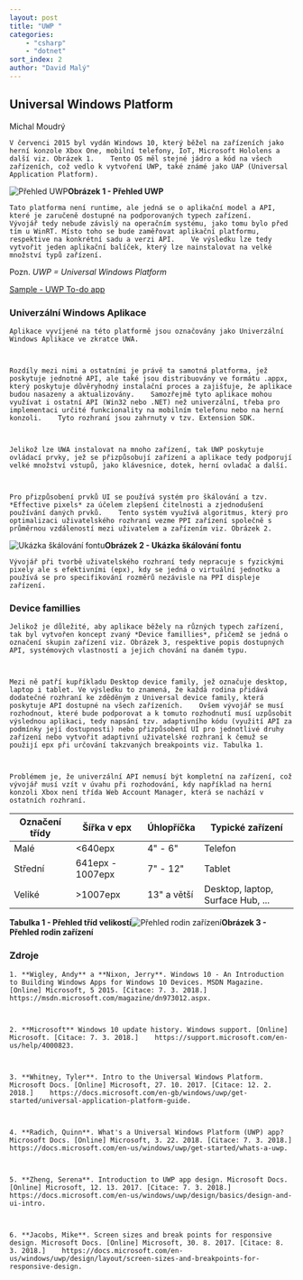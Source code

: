 ```yaml
---
layout: post
title: "UWP "
categories:
    - "csharp"
    - "dotnet"
sort_index: 2
author: "David Malý"
--- 
```



## Universal Windows Platform


Michal Moudrý



    V červenci 2015 byl vydán Windows 10, který běžel na zařízeních jako herní konzole Xbox One, mobilní telefony, IoT, Microsoft Hololens a další viz. Obrázek 1.    Tento OS měl stejné jádro a kód na všech zařízeních, což vedlo k vytvoření UWP, také známé jako UAP (Universal Application Platform).

![Přehled UWP](images/uwp.png "Přehled UWP")**Obrázek 1 - Přehled UWP**

    Tato platforma není runtime, ale jedná se o aplikační model a API, které je zaručeně dostupné na podporovaných typech zařízení.    Vývojář tedy nebude závislý na operačním systému, jako tomu bylo před tím u WinRT. Místo toho se bude zaměřovat aplikační platformu, respektive na konkrétní sadu a verzi API.    Ve výsledku lze tedy vytvořit jeden aplikační balíček, který lze nainstalovat na velké množství typů zařízení.



Pozn.    *UWP = Universal Windows Platform*



[Sample - UWP To-do app](https://github.com/MichalMoudry/UWP-TodoApp "UWP To-do app")


### Univerzální Windows Aplikace


    Aplikace vyvíjené na této platformě jsou označovány jako Univerzální Windows Aplikace ve zkratce UWA.



    Rozdíly mezi nimi a ostatními je právě ta samotná platforma, jež poskytuje jednotné API, ale také jsou distribuovány ve formátu .appx, který poskytuje důvěryhodný instalační proces a zajišťuje, že aplikace budou nasazeny a aktualizovány.    Samozřejmě tyto aplikace mohou využívat i ostatní API (Win32 nebo .NET) než univerzální, třeba pro implementaci určité funkcionality na mobilním telefonu nebo na herní konzoli.    Tyto rozhraní jsou zahrnuty v tzv. Extension SDK.



    Jelikož lze UWA instalovat na mnoho zařízení, tak UWP poskytuje ovládací prvky, jež se přizpůsobují zařízení a aplikace tedy podporují velké množství vstupů, jako klávesnice, dotek, herní ovladač a další.



    Pro přizpůsobení prvků UI se používá systém pro škálování a tzv. *Effective pixels* za účelem zlepšení čitelnosti a zjednodušení používání daných prvků.    Tento systém využívá algoritmus, který pro optimalizaci uživatelského rozhraní vezme PPI zařízení společně s průměrnou vzdáleností mezi uživatelem a zařízením viz. Obrázek 2.

![Ukázka škálování fontu](images/scalling.png "Ukázka škálování fontu")**Obrázek 2 - Ukázka škálování fontu**

    Vývojář při tvorbě uživatelského rozhraní tedy nepracuje s fyzickými pixely ale s efektivními (epx), kdy se jedná o virtuální jednotku a používá se pro specifikování rozměrů nezávisle na PPI displeje zařízení.


### Device famillies


    Jelikož je důležité, aby aplikace běžely na různých typech zařízení, tak byl vytvořen koncept zvaný *Device famillies*, přičemž se jedná o označení skupin zařízení viz. Obrázek 3, respektive popis dostupných API, systémových vlastností a jejich chování na daném typu.



    Mezi ně patří kupříkladu Desktop device family, jež označuje desktop, laptop i tablet. Ve výsledku to znamená, že každá rodina přidává dodatečné rozhraní ke zděděným z Universal device family, která poskytuje API dostupné na všech zařízeních.    Ovšem vývojář se musí rozhodnout, které bude podporovat a k tomuto rozhodnutí musí uzpůsobit výslednou aplikaci, tedy napsání tzv. adaptivního kódu (využití API za podmínky její dostupnosti) nebo přizpůsobení UI pro jednotlivé druhy zařízení nebo vytvořit adaptivní uživatelské rozhraní k čemuž se použijí epx při určování takzvaných breakpoints viz. Tabulka 1.



    Problémem je, že univerzální API nemusí být kompletní na zařízení, což vývojář musí vzít v úvahu při rozhodování, kdy například na herní konzoli Xbox není třída Web Account Manager, která se nachází v ostatních rozhraní.



| Označení třídy | Šířka v epx | Úhlopříčka | Typické zařízení |
| --- | --- | --- | --- |
| Malé | <640epx | 4" - 6" | Telefon |
| Střední | 641epx - 1007epx | 7" - 12" | Tablet |
| Veliké | >1007epx | 13" a větší | Desktop, laptop, Surface Hub, ... |

**Tabulka 1 - Přehled tříd velikostí**![Přehled rodin zařízení](images/device-family-tree.png "Přehled rodin zařízení")**Obrázek 3 - Přehled rodin zařízení**
### Zdroje


    1. **Wigley, Andy** a **Nixon, Jerry**. Windows 10 - An Introduction to Building Windows Apps for Windows 10 Devices. MSDN Magazine. [Online] Microsoft, 5 2015. [Citace: 7. 3. 2018.]    https://msdn.microsoft.com/magazine/dn973012.aspx.



    2. **Microsoft** Windows 10 update history. Windows support. [Online] Microsoft. [Citace: 7. 3. 2018.]    https://support.microsoft.com/en-us/help/4000823.



    3. **Whitney, Tyler**. Intro to the Universal Windows Platform. Microsoft Docs. [Online] Microsoft, 27. 10. 2017. [Citace: 12. 2. 2018.]    https://docs.microsoft.com/en-gb/windows/uwp/get-started/universal-application-platform-guide.



    4. **Radich, Quinn**. What's a Universal Windows Platform (UWP) app? Microsoft Docs. [Online] Microsoft, 3. 22. 2018. [Citace: 7. 3. 2018.]    https://docs.microsoft.com/en-us/windows/uwp/get-started/whats-a-uwp.



    5. **Zheng, Serena**. Introduction to UWP app design. Microsoft Docs. [Online] Microsoft, 12. 13. 2017. [Citace: 7. 3. 2018.]    https://docs.microsoft.com/en-us/windows/uwp/design/basics/design-and-ui-intro.



    6. **Jacobs, Mike**. Screen sizes and break points for responsive design. Microsoft Docs. [Online] Microsoft, 30. 8. 2017. [Citace: 8. 3. 2018.]    https://docs.microsoft.com/en-us/windows/uwp/design/layout/screen-sizes-and-breakpoints-for-responsive-design.

